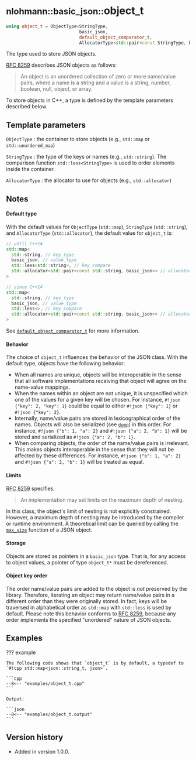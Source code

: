 # <small>nlohmann::basic_json::</small>object_t

```cpp
using object_t = ObjectType<StringType,
                            basic_json,
                            default_object_comparator_t,
                            AllocatorType<std::pair<const StringType, basic_json>>>;
```

The type used to store JSON objects.

[RFC 8259](https://tools.ietf.org/html/rfc8259) describes JSON objects as follows:
> An object is an unordered collection of zero or more name/value pairs, where a name is a string and a value is a
> string, number, boolean, null, object, or array.

To store objects in C++, a type is defined by the template parameters described below.

## Template parameters

`ObjectType`
:   the container to store objects (e.g., `std::map` or `std::unordered_map`)

`StringType`
:   the type of the keys or names (e.g., `std::string`). The comparison function `std::less<StringType>` is used to
    order elements inside the container.

`AllocatorType`
:   the allocator to use for objects (e.g., `std::allocator`)

## Notes

#### Default type

With the default values for `ObjectType` (`std::map`), `StringType` (`std::string`), and `AllocatorType`
(`std::allocator`), the default value for `object_t` is:

```cpp
// until C++14
std::map<
  std::string, // key_type
  basic_json, // value_type
  std::less<std::string>, // key_compare
  std::allocator<std::pair<const std::string, basic_json>> // allocator_type
>

// since C++14
std::map<
  std::string, // key_type
  basic_json, // value_type
  std::less<>, // key_compare
  std::allocator<std::pair<const std::string, basic_json>> // allocator_type
>
```

See [`default_object_comparator_t`](default_object_comparator_t.md) for more information.

#### Behavior

The choice of `object_t` influences the behavior of the JSON class. With the default type, objects have the following
behavior:

- When all names are unique, objects will be interoperable in the sense that all software implementations receiving that
  object will agree on the name-value mappings.
- When the names within an object are not unique, it is unspecified which one of the values for a given key will be
  chosen. For instance, `#!json {"key": 2, "key": 1}` could be equal to either `#!json {"key": 1}` or
  `#!json {"key": 2}`.
- Internally, name/value pairs are stored in lexicographical order of the names. Objects will also be serialized (see
  [`dump`](dump.md)) in this order. For instance, `#!json {"b": 1, "a": 2}` and `#!json {"a": 2, "b": 1}` will be stored
  and serialized as `#!json {"a": 2, "b": 1}`.
- When comparing objects, the order of the name/value pairs is irrelevant. This makes objects interoperable in the sense
  that they will not be affected by these differences. For instance, `#!json {"b": 1, "a": 2}` and
  `#!json {"a": 2, "b": 1}` will be treated as equal.

#### Limits

[RFC 8259](https://tools.ietf.org/html/rfc8259) specifies:
> An implementation may set limits on the maximum depth of nesting.

In this class, the object's limit of nesting is not explicitly constrained. However, a maximum depth of nesting may be
introduced by the compiler or runtime environment. A theoretical limit can be queried by calling the
[`max_size`](max_size.md) function of a JSON object.

#### Storage

Objects are stored as pointers in a `basic_json` type. That is, for any access to object values, a pointer of type
`object_t*` must be dereferenced.

#### Object key order

The order name/value pairs are added to the object is *not* preserved by the library. Therefore, iterating an object may
return name/value pairs in a different order than they were originally stored. In fact, keys will be traversed in
alphabetical order as `std::map` with `std::less` is used by default. Please note this behavior conforms to
[RFC 8259](https://tools.ietf.org/html/rfc8259), because any order implements the specified "unordered" nature of JSON
objects.

## Examples

??? example

    The following code shows that `object_t` is by default, a typedef to `#!cpp std::map<json::string_t, json>`.
     
    ```cpp
    --8<-- "examples/object_t.cpp"
    ```
    
    Output:
    
    ```json
    --8<-- "examples/object_t.output"
    ```

## Version history

- Added in version 1.0.0.
